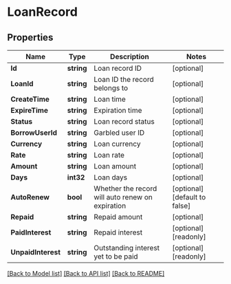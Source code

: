# LoanRecord

## Properties

Name | Type | Description | Notes
------------ | ------------- | ------------- | -------------
**Id** | **string** | Loan record ID | [optional] 
**LoanId** | **string** | Loan ID the record belongs to | [optional] 
**CreateTime** | **string** | Loan time | [optional] 
**ExpireTime** | **string** | Expiration time | [optional] 
**Status** | **string** | Loan record status | [optional] 
**BorrowUserId** | **string** | Garbled user ID | [optional] 
**Currency** | **string** | Loan currency | [optional] 
**Rate** | **string** | Loan rate | [optional] 
**Amount** | **string** | Loan amount | [optional] 
**Days** | **int32** | Loan days | [optional] 
**AutoRenew** | **bool** | Whether the record will auto renew on expiration | [optional] [default to false]
**Repaid** | **string** | Repaid amount | [optional] 
**PaidInterest** | **string** | Repaid interest | [optional] [readonly] 
**UnpaidInterest** | **string** | Outstanding interest yet to be paid | [optional] [readonly] 

[[Back to Model list]](../README.md#documentation-for-models) [[Back to API list]](../README.md#documentation-for-api-endpoints) [[Back to README]](../README.md)


